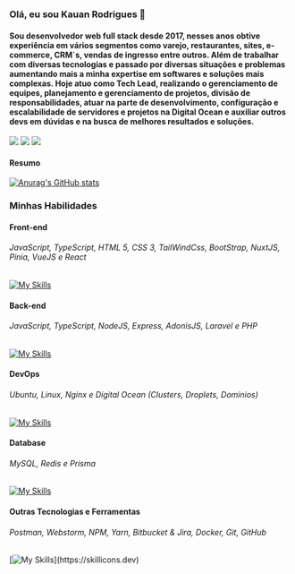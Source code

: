 ### Olá, eu sou Kauan Rodrigues 👋
#### Sou desenvolvedor web full stack desde 2017, nesses anos obtive experiência em vários segmentos como varejo, restaurantes, sites, e-commerce, CRM`s, vendas de ingresso entre outros. Além de trabalhar com diversas tecnologias e passado por diversas situações e problemas aumentando mais a minha expertise em softwares e soluções mais complexas. Hoje atuo como Tech Lead, realizando o gerenciamento de equipes, planejamento e gerenciamento de projetos, divisão de responsabilidades, atuar na parte de desenvolvimento, configuração e escalabilidade de servidores e projetos na Digital Ocean e auxiliar outros devs em dúvidas e na busca de melhores resultados e soluções.
 
<div> 
<!--   <a href="https://www.youtube.com/channel/UC_-uuuZbY0AAt9CViNzvc-Q" target="_blank"><img src="https://img.shields.io/badge/YouTube-FF0000?style=for-the-badge&logo=youtube&logoColor=white" target="_blank"></a> -->
  <a href="https://instagram.com/kauanfrodrigues98" target="_blank"><img src="https://img.shields.io/badge/-Instagram-%23E4405F?style=for-the-badge&logo=instagram&logoColor=white" target="_blank"></a>
<!--  	<a href="https://www.twitch.tv/rafaballerinii" target="_blank"><img src="https://img.shields.io/badge/Twitch-9146FF?style=for-the-badge&logo=twitch&logoColor=white" target="_blank"></a> -->
<!--  <a href="https://discord.gg/wagxzStdcR" target="_blank"><img src="https://img.shields.io/badge/Discord-7289DA?style=for-the-badge&logo=discord&logoColor=white" target="_blank"></a>  -->
  <a href = "mailto:kauanfrodrigues98@gmail.com"><img src="https://img.shields.io/badge/-Gmail-%23333?style=for-the-badge&logo=gmail&logoColor=white" target="_blank"></a>
  <a href="https://www.linkedin.com/in/kauan-rodrigues-862169119/" target="_blank"><img src="https://img.shields.io/badge/-LinkedIn-%230077B5?style=for-the-badge&logo=linkedin&logoColor=white" target="_blank"></a> 
</div>

#### Resumo

[![Anurag's GitHub stats](https://github-readme-stats.vercel.app/api?username=kauanfrodrigues98&count_private=true&show_icons=true&theme=dracula)](https://github.com/anuraghazra/github-readme-stats)

### Minhas Habilidades

#### Front-end
###### JavaScript, TypeScript, HTML 5, CSS 3, TailWindCss, BootStrap, NuxtJS, Pinia, VueJS e React
[![My Skills](https://skillicons.dev/icons?i=js,ts,html,css,tailwind,bootstrap,nuxtjs,pinia,vuejs,react)](https://skillicons.dev)

#### Back-end
###### JavaScript, TypeScript, NodeJS, Express, AdonisJS, Laravel e PHP
[![My Skills](https://skillicons.dev/icons?i=js,ts,nodejs,express,adonis,laravel,php)](https://skillicons.dev)

#### DevOps
###### Ubuntu, Linux, Nginx e Digital Ocean (Clusters, Droplets, Dominios)
[![My Skills](https://skillicons.dev/icons?i=ubuntu,linux,nginx)](https://skillicons.dev)

#### Database
###### MySQL, Redis e Prisma
[![My Skills](https://skillicons.dev/icons?i=mysql,redis,prisma)](https://skillicons.dev)

#### Outras Tecnologias e Ferramentas
###### Postman, Webstorm, NPM, Yarn, Bitbucket & Jira, Docker, Git, GitHub
[![My Skills](https://skillicons.dev/icons?i=postman,webstorm,npm,yarn,bitbucket,docker,git,github,)](https://skillicons.dev)
